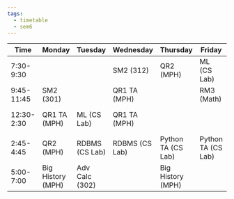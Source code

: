 ```yaml
---
tags:
  - timetable
  - sem6
---
```


| Time | Monday | Tuesday | Wednesday | Thursday | Friday | Saturday |
| ---- | ---- | ---- | ---- | ---- | ---- | ---- |
| 7:30-9:30 |  |  | SM2 (312) | QR2 (MPH) | ML (CS Lab) |  |
| 9:45-11:45 | SM2 (301) |  | QR1 TA (MPH) |  | RM3 (Math) |  |
| 12:30-2:30 | QR1 TA (MPH) | ML (CS Lab) | QR1 TA (MPH) |  |  | Adv Calc. (302) |
| 2:45-4:45 | QR2 (MPH) | RDBMS (CS Lab) | RDBMS (CS Lab) | Python TA (CS Lab) | Python TA (CS Lab) |  |
| 5:00-7:00 | Big History (MPH) | Adv Calc (302) |  | Big History (MPH) |  |  |

